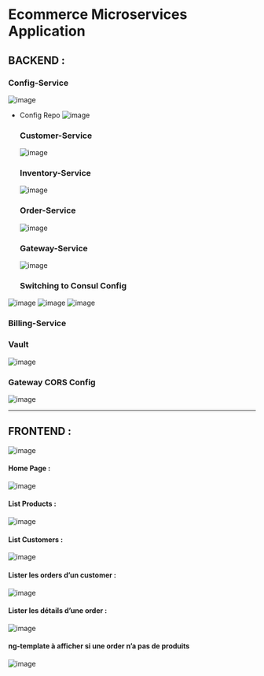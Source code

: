 # Ecommerce Microservices Application

## BACKEND :
### Config-Service
![image](https://github.com/Oussama-pro/Architecture-Microservice-A4s/assets/98102335/f8bd25c7-2953-4092-9623-414f01fc8abd)

+ Config Repo
  ![image](https://github.com/Oussama-pro/Architecture-Microservice-A4s/assets/98102335/91c53ade-8560-459f-bd46-23ec8e41096e)

  ### Customer-Service
  ![image](https://github.com/Oussama-pro/Architecture-Microservice-A4s/assets/98102335/beb9ea47-ed9d-4807-93d3-0fdec97ed577)

  ### Inventory-Service
  ![image](https://github.com/Oussama-pro/Architecture-Microservice-A4s/assets/98102335/d4fb053b-5740-4590-b6c1-9174c15e0e69)
  
  ### Order-Service
  ![image](https://github.com/Oussama-pro/Architecture-Microservice-A4s/assets/98102335/f39d6c4d-4f62-4825-904a-d91d5ab56cd0)

  ### Gateway-Service

  ![image](https://github.com/Oussama-pro/Architecture-Microservice-A4s/assets/98102335/5ca3cee7-085a-44cf-8f70-5710db6b7400)
  ### Switching to Consul Config
![image](https://github.com/Oussama-pro/Architecture-Microservice-A4s/assets/98102335/b109f09c-828e-428f-b466-423a5469910c)
![image](https://github.com/Oussama-pro/Architecture-Microservice-A4s/assets/98102335/0d2bd49b-cce9-4f56-8aa7-232a9f5866f2)
![image](https://github.com/Oussama-pro/Architecture-Microservice-A4s/assets/98102335/fe58ef8b-a885-48eb-a1b0-053c329b3628)
### Billing-Service

### Vault
![image](https://github.com/Oussama-pro/Architecture-Microservice-A4s/assets/98102335/6b06d2ba-92ed-4d49-8919-0880eb8353aa)
<!-- ![vault](https://user-images.githubusercontent.com/62244067/205359522-0e9dc340-fda2-4adf-9e1e-330f3f7bb840.jpg)
![vault2](https://user-images.githubusercontent.com/62244067/205359535-a665aab8-83bb-4c61-8cc2-56e9bd2f582f.jpg)
![vault3](https://user-images.githubusercontent.com/62244067/205359540-8cf2974c-2542-4499-ad88-b0548608aa2e.jpg) -->

### Gateway CORS Config
![image](https://github.com/Oussama-pro/Architecture-Microservice-A4s/assets/98102335/b020065a-98bc-4d05-8799-265bcdebb402)

------------------------------------------------------------------------------------------------------------------------
## FRONTEND :
![image](https://github.com/Oussama-pro/Architecture-Microservice-A4s/assets/98102335/9811dafe-83e0-4f5f-97a9-1b789e6c01ed)

#### Home Page :
![image](https://github.com/Oussama-pro/Architecture-Microservice-A4s/assets/98102335/54a6cdf8-f7c8-4e31-ab02-a4ac1a4dbdbd)
#### List Products :
![image](https://github.com/Oussama-pro/Architecture-Microservice-A4s/assets/98102335/8e30bcb9-c11b-4302-9daf-052f14892afa)
#### List Customers :
![image](https://github.com/Oussama-pro/Architecture-Microservice-A4s/assets/98102335/e800b384-834e-4765-a175-b59ee4c6f877)
#### Lister les orders d’un customer :
![image](https://github.com/Oussama-pro/Architecture-Microservice-A4s/assets/98102335/e4e84eeb-0416-400f-8614-c32e85526b1d)
#### Lister les détails d’une order :
![image](https://github.com/Oussama-pro/Architecture-Microservice-A4s/assets/98102335/ce208e9e-e620-41a0-9e0d-81a7e33999f6)
#### ng-template à afficher si une order n’a pas de produits 
![image](https://github.com/Oussama-pro/Architecture-Microservice-A4s/assets/98102335/7e8c79cd-0398-4586-9408-a6cb053ebbc4)




